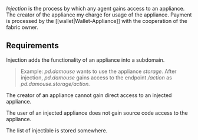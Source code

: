 *Injection* is the process by which any agent gains access to an appliance. The creator of the appliance my charge for usage of the appliance. Payment is processed by the [[wallet|Wallet-Appliance]] with the cooperation of the fabric owner. 


## Requirements

Injection adds the functionality of an appliance into a subdomain. 

> Example: *pd.damouse* wants to use the appliance *storage.* After injection, *pd.damouse* gains access to the endpoint */action* as *pd.damouse.storage/action.* 

The creator of an appliance cannot gain direct access to an injected appliance. 

The user of an injected appliance does not gain source code access to the appliance. 

The list of injectible is stored somewhere. 